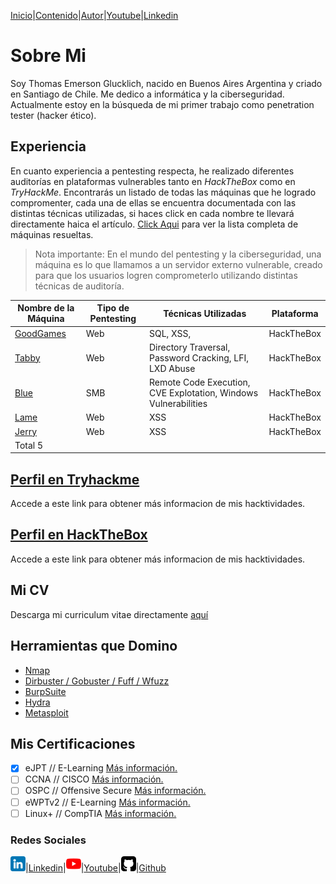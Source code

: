 [Inicio](https://emersontech.github.io)|[Contenido](https://emersontech.github.io/nav/page1.html)|[Autor](https://emersontech.github.io/nav/about.html)|[Youtube](https://www.youtube.com/channel/UChNTj2xNpEQiliMv-IJbWvQ)|[Linkedin](https://www.linkedin.com/in/emersontech/)

# Sobre Mi
Soy Thomas Emerson Glucklich, nacido en Buenos Aires Argentina y criado en Santiago de Chile. Me dedico a informática y la ciberseguridad.
Actualmente estoy en la búsqueda de mi primer trabajo como penetration tester (hacker ético).

## Experiencia
En cuanto experiencia a pentesting respecta, he realizado diferentes auditorías en plataformas vulnerables tanto en *HackTheBox* como en *TryHackMe*. Encontrarás un listado de todas las máquinas que he logrado compromenter, cada una de ellas se encuentra documentada con las distintas técnicas utilizadas, si haces click en cada nombre te llevará directamente haica el artículo. [Click Aqui](https://emersontech.github.io/posts/tabla-de-maquinas-completadas.html) para ver la lista completa de máquinas resueltas.

> Nota importante: En el mundo del pentesting y la ciberseguridad, una máquina es lo que llamamos a un servidor externo vulnerable, creado para que los usuarios logren comprometerlo utilizando distintas técnicas de auditoría.

| Nombre de la Máquina                                                        | Tipo de Pentesting | Técnicas Utilizadas | Plataforma    | 
| -------------                                                               | -------------      | -------------       | ------------- |
| [GoodGames](https://emersontech.github.io/posts/maquina-goodgames-htb.html) | Web                | SQL, XSS,           | HackTheBox    |  
| [Tabby](https://emersontech.github.io/posts/maquina-tabby-htb.html)         | Web                | Directory Traversal, Password Cracking, LFI, LXD Abuse                 | HackTheBox    |
| [Blue](#)                                                                   | SMB                | Remote Code Execution, CVE Explotation, Windows Vulnerabilities                 | HackTheBox    |
| [Lame](#)                                                                   | Web                | XSS                 | HackTheBox    |
| [Jerry](#)                                                                  | Web                | XSS                 | HackTheBox   |
| Total 5                                                                    |                    |                     |               |

## [Perfil en Tryhackme](https://tryhackme.com/p/bountyhacker)
Accede a este link para obtener más informacion de mis hacktividades.

## [Perfil en HackTheBox](https://app.hackthebox.com/profile/924118)
Accede a este link para obtener más informacion de mis hacktividades.

## Mi CV
Descarga mi curriculum vitae directamente [aquí](#)

## Herramientas que Domino
- [Nmap](https://github.com/emersontech/emersontech.github.io/blob/gh-pages/posts/encuentra-vulnerabilidades-en-la-red-tutorial-nmap.md)
- [Dirbuster / Gobuster / Fuff / Wfuzz](https://github.com/emersontech/emersontech.github.io/blob/gh-pages/posts/tecnicas-enumeracion-de-contenido-web.md) 
- [BurpSuite](#)
- [Hydra](#)
- [Metasploit](#)

## Mis Certificaciones
- [X] eJPT // E-Learning [Más información.](#)
- [ ] CCNA // CISCO  [Más información.](#)
- [ ] OSPC // Offensive Secure [Más información.](#)
- [ ] eWPTv2 // E-Learning [Más información.](#)
- [ ] Linux+ // CompTIA [Más información.](#)

### Redes Sociales

![img](/img/linkedin.png)|[Linkedin](https://www.linkedin.com/in/emersontech/)|![img](/img/youtube.png)|[Youtube](https://www.youtube.com/channel/UChNTj2xNpEQiliMv-IJbWvQ)|![img](/img/github.png)|[Github](https://github.com/emersontech)


